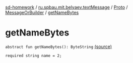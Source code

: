 [sd-homework](../../../index.md) / [ru.spbau.mit.belyaev.textMessage](../../index.md) / [Proto](../index.md) / [MessageOrBuilder](index.md) / [getNameBytes](.)

# getNameBytes

`abstract fun getNameBytes(): ByteString` [(source)](https://github.com/StasBel/sd-homework/blob/InstantMessenger/src/main/kotlin/ru/spbau/mit/belyaev/textMessage/Proto.java#L36)

`required string name = 2;`

